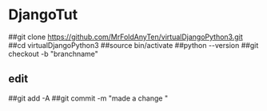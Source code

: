 # DjangoTut


##git clone https://github.com/MrFoldAnyTen/virtualDjangoPython3.git
##cd virtualDjangoPython3
##source bin/activate
##python --version
##git checkout -b "branchname"
##  edit
##git add -A
##git commit -m "made a change "
